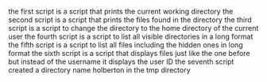 the first script is a script that prints the current working directory 
the second script is a script that prints the files found in the directory
the third script is a script to change the directory to the home directory of the current user
the fourth script is a script to list all visible directories in a long format
the fifth script is a script to list all files including the hidden ones in long format
the sixth script is a script that displays files just like the one before but instead of the username it displays the user ID
the seventh script created a directory name holberton in the tmp directory
